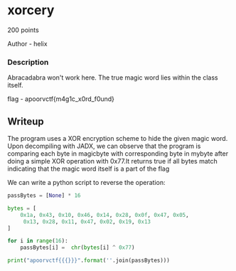 # xorcery

200 points

Author - helix

### Description 

Abracadabra won't work here. 
The true magic word lies within the class itself.


flag - apoorvctf{m4g1c_x0rd_f0und}

## Writeup

The program uses a XOR encryption scheme to hide the given magic word.
Upon decompiling with JADX, we can observe that the program is comparing 
each byte in magicbyte with corresponding byte in mybyte after doing a 
simple XOR operation with 0x77.It returns true if all bytes match indicating
that the magic word itself is a part of the flag

We can write a python script to reverse the operation:


```python
passBytes = [None] * 16

bytes = [
    0x1a, 0x43, 0x10, 0x46, 0x14, 0x28, 0x0f, 0x47, 0x05,
     0x13, 0x28, 0x11, 0x47, 0x02, 0x19, 0x13
]

for i in range(16):
	passBytes[i] =  chr(bytes[i] ^ 0x77)

print("apoorvctf{{{}}}".format(''.join(passBytes)))
```
